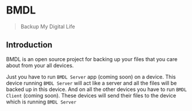 # BMDL
> Backup My Digital Life
## Introduction
BMDL is an open source project for backing up your files that you care about from your all devices.

Just you have to run `BMDL Server` app (coming soon) on a device. This device running `BMDL Server` will act like a server and all the files will be backed up in this device. And on all the other devices you have to run `BMDL Client` (coming soon). These devices will send their files to the device which is running `BMDL Server`  